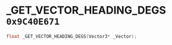 # _GET_VECTOR_HEADING_DEGS `0x9C40E671`

```cpp
float _GET_VECTOR_HEADING_DEGS(Vector3* _Vector);
```